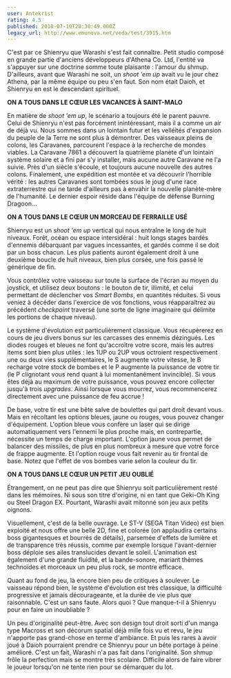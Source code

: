 ```yaml
---
user: Antekrist
rating: 4.5
published: 2010-07-10T20:30:49.000Z
legacy_url: http://www.emunova.net/veda/test/3915.htm
---
```

C'est par ce Shienryu que Warashi s'est fait connaître. Petit studio composé en grande partie d'anciens développeurs d'Athena Co. Ltd, l'entité va s'appuyer sur une doctrine somme toute plaisante : l'amour du shmup. D'ailleurs, avant que Warashi ne soit, un _shoot 'em up_ avait vu le jour chez Athena, par la même équipe ou peu s'en faut. Son nom était Daioh, et Shienryu en est le descendant spirituel.  

  

**ON A TOUS DANS LE CŒUR LES VACANCES À SAINT-MALO**  

En matière de _shoot 'em up_, le scénario a toujours été le parent pauvre. Celui de Shienryu n'est pas forcément inintéressant, mais il a comme un air de déjà vu. Nous sommes dans un lointain futur et les velléités d'expansion du peuple de la Terre ne sont plus à démontrer. Des vaisseaux pleins de colons, les Caravanes, parcourent l'espace à la recherche de mondes viables. La Caravane 7861 a découvert la quatrième planète d'un lointain système solaire et a fini par s'y installer, mais aucune autre Caravane ne l'a suivie. Près d'un siècle s'écoule, et toujours aucune nouvelle des autres colons. Finalement, une expédition est montée et va découvrir l'horrible vérité : les autres Caravanes sont tombées sous le joug d'une race extraterrestre qui ne tarde d'ailleurs pas à envahir la nouvelle planète-mère de l'humanité. Le dernier espoir réside dans l'équipe de défense Burning Dragoon...  

  

**ON A TOUS DANS LE CŒUR UN MORCEAU DE FERRAILLE USÉ**  

Shienryu est un _shoot 'em up_ vertical qui nous entraîne le long de huit niveaux. Forêt, océan ou espace intersidéral : huit longs stages bardés d'ennemis débarquant par vagues incessantes, et gardés comme il se doit par un boss chacun. Les plus patients auront également droit à une deuxième boucle de huit niveaux, bien plus corsée, une fois passé le générique de fin.  

Vous contrôlez votre vaisseau sur toute la surface de l'écran au moyen du joystick, et utilisez deux boutons : le bouton de tir, illimité, et celui permettant de déclencher vos _Smart Bombs_, en quantités réduites. Si vous veniez à décéder dans l'exercice de vos fonctions, vous réapparaîtrez au précédent _checkpoint_ traversé (une sorte de ligne imaginaire qui délimite les portions de chaque niveau).  

Le système d'évolution est particulièrement classique. Vous récupèrerez en cours de jeu divers bonus sur les carcasses des ennemis dézingués. Les diodes rouges et bleues ne font qu'accroître votre score, mais les autres items sont bien plus utiles : les 1UP ou 2UP vous octroient respectivement une ou deux vies supplémentaires, le S augmente votre vitesse, le B recharge votre stock de bombes et le P augmente la puissance de votre tir (le P clignotant vous rend quant à lui momentanément invincible). Si vous êtes déjà au maximum de votre puissance, vous pouvez encore collecter jusqu'à trois _upgrades_. Ainsi lorsque vous mourrez, vous recommencerez directement avec une puissance de feu accrue !  

De base, votre tir est une bête salve de boulettes qui part droit devant vous. Mais en récoltant les options bleues, jaune ou rouges, vous pouvez changer d'équipement. L'option bleue vous confère un laser qui se dirige automatiquement vers l'ennemi le plus proche mais, en contrepartie, nécessite un temps de charge important. L'option jaune vous permet de balancer des missiles, de plus en plus nombreux à mesure que votre force de frappe augmente. Et l'option rouge vous fait revenir au tir frontal de base. Notez que l'effet de vos bombes varie selon la couleur du tir.  

  

**ON A TOUS DANS LE CŒUR UN PETIT JEU OUBLIÉ**  

Étrangement, on ne peut pas dire que Shienryu soit particulièrement resté dans les mémoires. Ni sous son titre d'origine, ni en tant que Geki-Oh King ou Steel Dragon EX. Pourtant, Warashi avait mitonné son jeu aux petits oignons.  

Visuellement, c'est de la belle ouvrage. Le ST-V (SEGA Titan Video) est bien exploité et nous offre une belle 2D, fine et colorée (on applaudira certains boss gigantesques et bourrés de détails), parsemée d'effets de lumière et de transparence très réussis, comme par exemple lorsque l'avant-dernier boss déploie ses ailes translucides devant le soleil. L'animation est également d'une grande fluidité, et la bande-sonore, mariant thèmes technoïdes et morceaux un peu plus rock, se montre efficace.  

Quant au fond de jeu, là encore bien peu de critiques à soulever. Le vaisseau répond bien, le système d'évolution est très classique, la difficulté progressive et jamais décourageante, et la durée de vie plus que raisonnable. C'est un sans faute. Alors quoi ? Que manque-t-il à Shienryu pour en faire un inoubliable ?  

Un peu d'originalité peut-être. Avec son design tout droit sorti d'un manga type Macross et son décorum spatial déjà mille fois vu et revu, le jeu n'apporte pas grand-chose en terme d'ambiance. Et puis les rares à avoir joué à Daioh pourraient prendre ce Shienryu pour un bête portage à peine amélioré. C'est un fait, Warashi n'a pas fait dans l'originalité. Son shmup frôle la perfection mais se montre très scolaire. Difficile alors de faire vibrer le joueur lorsqu'on ne tente rien pour se démarquer du lot.